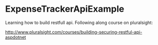 ExpenseTrackerApiExample
========================

Learning how to build restfull api.
Following along course on pluralsight:

http://www.pluralsight.com/courses/building-securing-restful-api-aspdotnet
